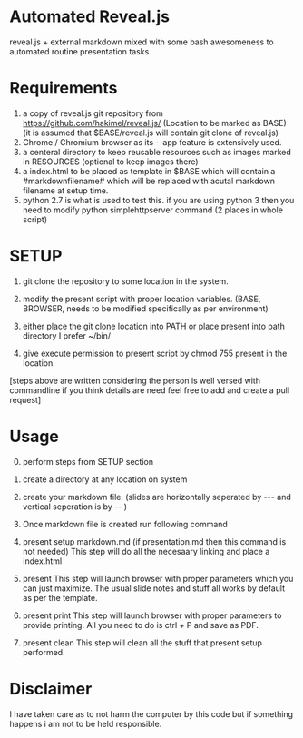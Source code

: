 Automated Reveal.js
===================

reveal.js + external markdown mixed with some bash awesomeness to automated routine presentation tasks

Requirements
============

1. a copy of reveal.js git repository from https://github.com/hakimel/reveal.js/ (Location to be marked as BASE) (it is assumed that $BASE/reveal.js will contain git clone of reveal.js)
2. Chrome / Chromium browser as its --app feature is extensively used.
3. a centeral directory to keep reusable resources such as images marked in RESOURCES (optional to keep images there)
4. a index.html to be placed as template in $BASE which will contain a #markdownfilename# which will be replaced with acutal markdown filename at setup time.
5. python 2.7 is what is used to test this. if you are using python 3 then you need to modify python simplehttpserver command (2 places in whole script)

SETUP
=====

1. git clone the repository to some location in the system.

2. modify the present script with proper location variables. (BASE, BROWSER, needs to be modified specifically as per environment)

3. either place the git clone location into PATH or place present into path directory I prefer ~/bin/

4. give execute permission to present script by chmod 755 present in the location.

[steps above are written considering the person is well versed with commandline if you think details are need feel free to add and create a pull request]


Usage
=====

0) perform steps from SETUP section

1) create a directory at any location on system

2) create your markdown file. (slides are horizontally seperated by --- and vertical seperation is by -- )

3) Once markdown file is created run following command

4) present setup markdown.md (if presentation.md then this command is not needed)
This step will do all the necesaary linking and place a index.html 

5) present
This step will launch browser with proper parameters which you can just maximize. The usual slide notes and stuff all works by default as per the template.

6) present print
This step will launch browser with proper parameters to provide printing. All you need to do is ctrl + P and save as PDF.

7) present clean
This step will clean all the stuff that present setup performed.


Disclaimer 
==========

I have taken care as to not harm the computer by this code but if something happens i am not to be held responsible.
